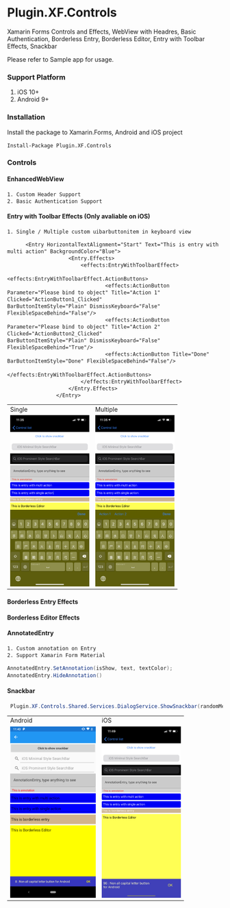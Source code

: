 # Plugin.XF.Controls
Xamarin Forms Controls and Effects, WebView with Headres, Basic Authentication, Borderless Entry, Borderless Editor, Entry with Toolbar Effects, Snackbar

Please refer to Sample app for usage.


### Support Platform
1. iOS 10+
2. Android 9+

### Installation
Install the package to Xamarin.Forms, Android and iOS project
```
Install-Package Plugin.XF.Controls
```

### Controls
#### EnhancedWebView
```
1. Custom Header Support
2. Basic Authentication Support
```
#### Entry with Toolbar Effects (Only avaliable on iOS)
```
1. Single / Multiple custom uibarbuttonitem in keyboard view
```
```XAML
      <Entry HorizontalTextAlignment="Start" Text="This is entry with multi action" BackgroundColor="Blue">
                    <Entry.Effects>
                        <effects:EntryWithToolbarEffect>
                            <effects:EntryWithToolbarEffect.ActionButtons>
                                <effects:ActionButton Parameter="Please bind to object" Title="Action 1" Clicked="ActionButton1_Clicked"                                                       BarButtonItemStyle="Plain" DismissKeyboard="False" FlexibleSpaceBehind="False"/>
                                <effects:ActionButton Parameter="Please bind to object" Title="Action 2" Clicked="ActionButton2_Clicked"                                                       BarButtonItemStyle="Plain" DismissKeyboard="False" FlexibleSpaceBehind="True"/>
                                <effects:ActionButton Title="Done" BarButtonItemStyle="Done" FlexibleSpaceBehind="False"/>
                            </effects:EntryWithToolbarEffect.ActionButtons>
                        </effects:EntryWithToolbarEffect>
                    </Entry.Effects>
                </Entry>
```
<table>
  <tr>
    <td> Single </td>
    <td> Multiple </td>
  </tr>
  <tr>
    <td> <img src="https://github.com/JimmyPun610/Plugin.XF.Controls/blob/master/Screenshots/IMG_9455.PNG?raw=true" height="400">
    </td>
    <td>
      <img src="https://github.com/JimmyPun610/Plugin.XF.Controls/blob/master/Screenshots/IMG_9454.PNG?raw=true" height="400">
    </td>
  </tr>
</table>

#### Borderless Entry Effects
#### Borderless Editor Effects
#### AnnotatedEntry
```
1. Custom annotation on Entry
2. Support Xamarin Form Material
```
```C#
AnnotatedEntry.SetAnnotation(isShow, text, textColor);
AnnotatedEntry.HideAnnotation()
```
#### Snackbar
```C#
 Plugin.XF.Controls.Shared.Services.DialogService.ShowSnackbar(randomMessage, 3, Color.White, Color.Blue, 0.75f, "OK", Color.Yellow, null);
```
<table>
  <tr>
    <td> Android </td>
    <td> iOS </td>
  </tr>
  <tr>
    <td> <img src="https://github.com/JimmyPun610/Plugin.XF.Controls/blob/master/Screenshots/Screenshot_20191210-114303.png?raw=true" height="400">
    </td>
    <td>
      <img src="https://github.com/JimmyPun610/Plugin.XF.Controls/blob/master/Screenshots/IMG_9459.PNG?raw=true" height="400">
    </td>
  </tr>
</table>

